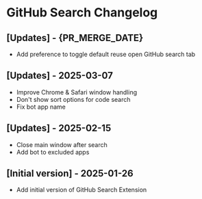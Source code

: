# GitHub Search Changelog

## [Updates] - {PR_MERGE_DATE}

- Add preference to toggle default reuse open GitHub search tab

## [Updates] - 2025-03-07

- Improve Chrome & Safari window handling
- Don't show sort options for code search
- Fix bot app name

## [Updates] - 2025-02-15

- Close main window after search
- Add bot to excluded apps

## [Initial version] - 2025-01-26

- Add initial version of GitHub Search Extension
